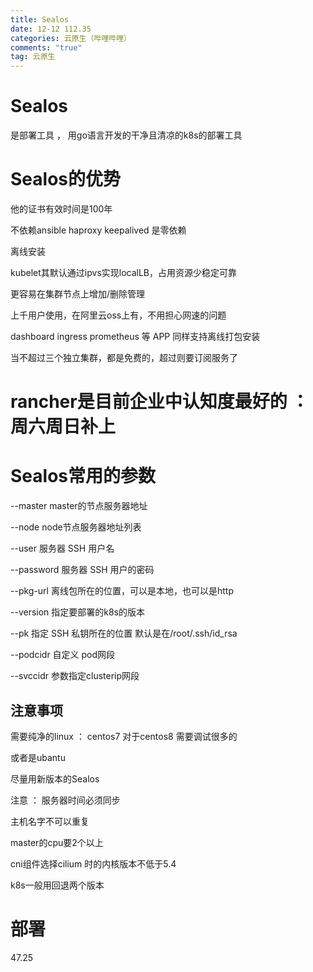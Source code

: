 ```yaml
---
title: Sealos
date: 12-12 112.35 
categories: 云原生（哔哩哔哩）
comments: "true"
tag: 云原生
---
```

# Sealos

是部署工具 ， 用go语言开发的干净且清凉的k8s的部署工具

# Sealos的优势

他的证书有效时间是100年

不依赖ansible haproxy keepalived 是零依赖

离线安装

kubelet其默认通过ipvs实现localLB，占用资源少稳定可靠

更容易在集群节点上增加/删除管理

上千用户使用，在阿里云oss上有，不用担心网速的问题

dashboard ingress prometheus 等 APP 同样支持离线打包安装

当不超过三个独立集群，都是免费的，超过则要订阅服务了

# rancher是目前企业中认知度最好的 ： 周六周日补上

# Sealos常用的参数

--master master的节点服务器地址

--node node节点服务器地址列表

--user 服务器 SSH 用户名

--password 服务器 SSH 用户的密码

--pkg-url 离线包所在的位置，可以是本地，也可以是http

--version 指定要部署的k8s的版本

 --pk 指定 SSH 私钥所在的位置 默认是在/root/.ssh/id_rsa

--podcidr 自定义 pod网段

--svccidr 参数指定clusterip网段

## 注意事项

需要纯净的linux ： centos7 对于centos8 需要调试很多的

或者是ubantu

尽量用新版本的Sealos

注意 ： 服务器时间必须同步

主机名字不可以重复

master的cpu要2个以上

cni组件选择cilium 时的内核版本不低于5.4

k8s一般用回退两个版本

# 部署

47.25
